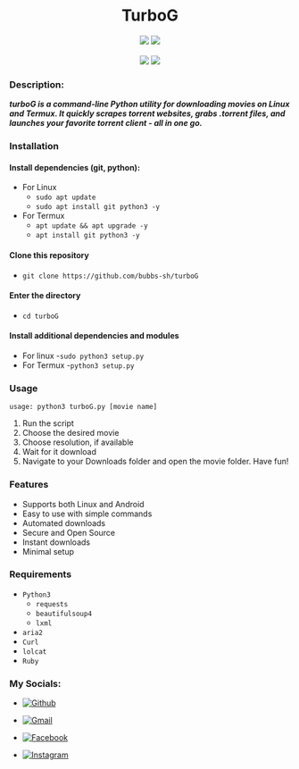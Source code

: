 <h1 align="center">TurboG</h1>
<p align="center">
  <img src="https://img.shields.io/badge/turboGranny-25.01.01-blue?style=for-the-badge">
  <img src="https://img.shields.io/badge/license-MIT-E0E0E0?style=for-the-badge">
<br>
<br>
  <img src="https://img.shields.io/badge/Author-Bubb.sh-green?style=flat">
  <img src="https://img.shields.io/badge/Python-yellow?style=flat&logo=python&logoColor=white&labelColor=black&color=gray">
</p>

### Description:
***turboG is a command-line Python utility for downloading movies on Linux and Termux. It quickly scrapes torrent websites, grabs .torrent files, and launches your favorite torrent client - all in one go.***

### Installation
#### Install dependencies (git, python):
 - For Linux
    - ```sudo apt update```
    - ```sudo apt install git python3 -y```
 - For Termux
    - ```apt update && apt upgrade -y```
    - ```apt install git python3 -y```

#### Clone this repository
 - ```git clone https://github.com/bubbs-sh/turboG```

#### Enter the directory
 - ```cd turboG```

#### Install additional dependencies and modules
 - For linux
    -```sudo python3 setup.py```
 - For Termux
    -```python3 setup.py```

### Usage
```usage: python3 turboG.py [movie name]```

1. Run the script
2. Choose the desired movie
3. Choose resolution, if available
4. Wait for it download
5. Navigate to your Downloads folder and open the movie folder. Have fun!

### Features
 - Supports both Linux and Android
 - Easy to use with simple commands
 - Automated downloads
 - Secure and Open Source
 - Instant downloads
 - Minimal setup

### Requirements
 - `Python3`
    - `requests`
    - `beautifulsoup4`
    - `lxml`
 - `aria2`
 - `Curl`
 - `lolcat`
 - `Ruby`

 ### My Socials:
 - [![Github](https://img.shields.io/badge/Github-Bubbs-sh-black?style=for-the-badge&logo=github)](https://github.com/bubbs-sh)

 - [![Gmail](https://img.shields.io/badge/Gmail-Bubbs-sh-red?style=for-the-badge&logo=gmail)](mailto:bubbs01.sh@gmail.com)

 - [![Facebook](https://img.shields.io/badge/Facebook-Bubbs-sh-blue?style=for-the-badge&logo=facebook)](https://facebook.com/bubbs-sh)

 - [![Instagram](https://img.shields.io/badge/Instagram-Bubbs-sh-pink?style=for-the-badge&logo=instagram)](https://www.instagram.com/bubbs.sh)

